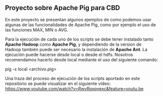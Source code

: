 ## Proyecto sobre Apache Pig para CBD

En este proyecto se presentan algunos ejemplos de como podemos usar algunas de las funcionalidades de Apache Pig, como por ejemplo el uso de las funciones MAX, MIN o AVG.

Para la ejecución de cada uno de los scripts se debe tener instalado tanto **Apache Hadoop** como **Apache Pig**, y dependiendo de la version de Hadoop también puede ser necesario la instalación de **Apache Ant**. La ejecución puede hacerse desde local o desde el hdfs. Nosotros recomendamos hacerlo desde local mediante el uso del siguiente comando:

pig -x local <archivo.pig>

Una traza del proceso de ejecución de los scripts aportado en este repositorio se puede visualizar en el siguiente vídeo: https://www.youtube.com/watch?v=RwyRoxpyexc&feature=youtu.be
